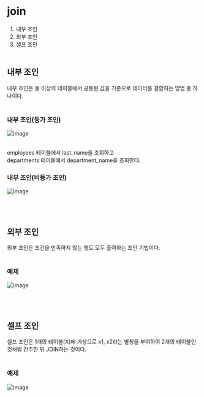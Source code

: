 # join
1. 내부 조인
2. 외부 조인
3. 셀프 조인
<br><br>

## 내부 조인
내부 조인은 둘 이상의 테이블에서 공통된 값을 기준으로 데이터를 결합하는 방법 중 하나이다. <br><br>


### 내부 조인(등가 조인)
![image](https://user-images.githubusercontent.com/114748816/228697677-1249b220-123d-4807-b98a-241de1d10be3.png) <br><br>

employees 테이블에서 last_name을 조회하고 <br>
departments 테이블에서 department_name을 조회한다.

### 내부 조인(비등가 조인)
![image](https://user-images.githubusercontent.com/114748816/228698125-e0de7735-7651-4cc6-80c0-1c567ca8658d.png) <br><br><br><br>

## 외부 조인
외부 조인은 조건을 만족하지 않는 행도 모두 출력하는 조인 기법이다. <br><br>

### 예제
![image](https://user-images.githubusercontent.com/114748816/228698724-388dd970-9e90-467d-af4f-39e25dfd8050.png) <br><br><br><br>

## 셀프 조인
셀프 조인은  1개의 테이블(X)에 가상으로 x1, x2라는 별칭을 부여하여 2개의 테이블인 것처럼 간주한 뒤 JOIN하는 것이다.  <br><br>


### 예제
![image](https://user-images.githubusercontent.com/114748816/228699042-360fa5ff-105f-4c66-a20e-b5fbd3d274e4.png)
